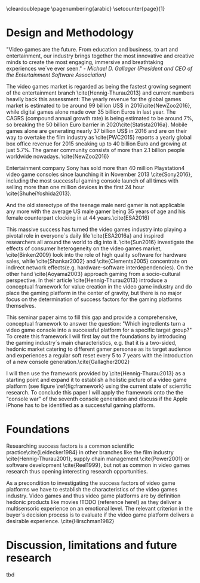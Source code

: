 \cleardoublepage
\pagenumbering{arabic}
\setcounter{page}{1}

# Design and Methodology

"Video games are the future. From education and business, to art and entertainment, our industry brings together the most innovative and creative minds to create the most engaging, immersive and breathtaking experiences we´ve ever seen." - *Michael D. Gallager (President and CEO of the Entertainment Software Association)*

The video games market is regarded as being the fastest growing segment of the entertainment branch \cite{Hennig-Thurau2013} and current numbers heavily back this assessment: The yearly revenue for the global games market is estimated to be around 99 billion US$ in 2016\cite{NewZoo2016}, while digital games alone made over 35 billion Euros in last year. The CAGRS (compound annual growth rate) is being estimated to be around 7%, so breaking the 50 billion Euro barrier in 2020\cite{Statista2016a}. Mobile games alone are generating nearly 37 billion US$ in 2016 and are on their way to overtake the film industry as \cite{PWC2015} reports a yearly global box office revenue for 2015 sneaking up to 40 billion Euro and growing at just 5.7%. The gamer community consists of more than 2.1 billion people worldwide nowadays. \cite{NewZoo2016}

Entertainment company Sony has sold more than 40 million Playstation4 video game consoles since launching it in November 2013 \cite{Sony2016}, including the most successful gaming console launch of all times with selling more than one million devices in the first 24 hour \cite{ShuheiYoshida2013}.

And the old stereotype of the teenage male nerd gamer is not applicable any more with the average US male gamer being 35 years of age and his female counterpart clocking in at 44 years.\cite{ESA2016}

This massive success has turned the video games industry into playing a pivotal role in everyone´s daily life  \cite{ESA2016a} and inspired researchers all around the world to dig into it. \cite{Sun2016} investigate the effects of consumer heterogeneity on the video games market, \cite{Binken2009} look into the role of high quality software for hardware sales, while  \cite{Shankar2002} and \cite{Clements2005} concentrate on indirect network effects(e.g. hardware-software interdependencies). On the other hand \cite{Aoyama2003} approach gaming from a socio-cultural perspective. In their article \cite{Hennig-Thurau2013} introduce a conceptual framework for value creation in the video game industry and do place the gaming platform in the center of gravity, but there is no major focus on the determination of success factors for the gaming platforms themselves.

This seminar paper aims to fill this gap and provide a comprehensive, conceptual framework to answer the question: "Which ingredients turn a video game console into a successful platform for a specific target group?" To create this framework I will first lay out the foundations by introducing the gaming industry´s main characteristics, e.g. that it is a two-sided, hedonic market catering to different gamer personae as its target audience and experiences a regular soft reset every 5 to 7 years with the introduction of a new console generation.\cite{Gallagher2002}

I will then use the framework provided by \cite{Hennig-Thurau2013} as a starting point and expand it to establish a holistic picture of a video game platform (see figure \ref{fig:framework} using the current state of scientific research. To conclude this paper I will apply the framework onto the the "console war" of the seventh console generation and discuss if the Apple iPhone has to be identified as a successful gaming platform.

# Foundations

Researching success factors is a common scientific practice\cite{Leidecker1984} in other branches like the film industry \cite{Hennig-Thurau2001}, supply chain management \cite{Power2001} or software development \cite{Reel1999}, but not as common in video games research thus opening interesting research opportunities.

As a precondition to investigating the success factors of video game platforms we have to establish the characteristics of the video games industry. Video games and thus video game platforms are by definition hedonic products like movies !TODO (reference here!) as they deliver a multisensoric experience on an emotional level. The relevant criterion in the buyer´s decision process is to evaluate if the video game platform delivers a desirable experience. \cite{Hirschman1982}


# Discussion, limitations and future research 

tbd
